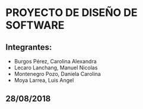 # PROYECTO DE DISEÑO DE SOFTWARE

## Integrantes:

- Burgos Pérez, Carolina Alexandra
- Lecaro Lanchang, Manuel Nicolas
- Montenegro Pozo, Daniela Carolina
- Moya Larrea, Luis Angel

## 28/08/2018
